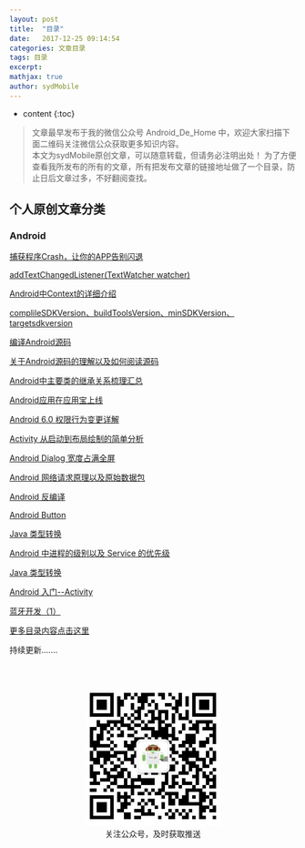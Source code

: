 ```yaml
---
layout: post
title:  "目录"
date:   2017-12-25 09:14:54
categories: 文章目录
tags: 目录
excerpt: 
mathjax: true
author: sydMobile
---
```

* content
{:toc}







>文章最早发布于我的微信公众号  Android_De_Home 中，欢迎大家扫描下面二维码关注微信公众获取更多知识内容。          
本文为sydMobile原创文章，可以随意转载，但请务必注明出处！
为了方便查看我所发布的所有的文章，所有把发布文章的链接地址做了一个目录，防止日后文章过多，不好翻阅查找。  

## 个人原创文章分类  

### Android 
[捕获程序Crash，让你的APP告别闪退](http://blog.csdn.net/sydMobile/article/details/78890196)  

[addTextChangedListener(TextWatcher watcher)](http://blog.csdn.net/sydMobile/article/details/78805510)   

[Android中Context的详细介绍](http://blog.csdn.net/sydMobile/article/details/78717605)  

[ complileSDKVersion、buildToolsVersion、minSDKVersion、targetsdkversion](http://blog.csdn.net/sydMobile/article/details/78469947)  

[编译Android源码](http://blog.csdn.net/sydMobile/article/details/78469585)      

[关于Android源码的理解以及如何阅读源码](http://blog.csdn.net/sydMobile/article/details/78468941)     

[Android中主要类的继承关系梳理汇总](https://sydmobile.github.io/2017/12/26/Android-Class/)   

[Android应用在应用宝上线](https://sydmobile.github.io/2018/01/24/APP-ONLINE/)      

[Android 6.0 权限行为变更详解](https://blog.csdn.net/sydMobile/article/details/82182615)         

[Activity 从启动到布局绘制的简单分析](https://sydmobile.github.io/2018/12/10/Activity-Launcher/)      

[Android Dialog 宽度占满全屏](https://www.jianshu.com/p/9797d6448ad3)         

[Android 网络请求原理以及原始数据包](https://blog.csdn.net/sydMobile/article/details/83624484)     

[Android 反编译](https://sydmobile.github.io/2018/12/12/decompilation/)   

[Android Button](https://sydmobile.github.io/2018/12/19/Android-Button/)    

[Java 类型转换](https://sydmobile.github.io/2018/12/21/Java-byte/)      

[Android 中进程的级别以及 Service 的优先级](https://sydmobile.github.io/2018/12/20/Android-Process/)   

[Java 类型转换](https://sydmobile.github.io/2018/12/21/Java-byte/)       

[Android 入门--Activity](https://sydmobile.github.io/2018/12/23/Android-Activity/)

[蓝牙开发（1）](https://sydmobile.github.io/2019/07/03/Android-Bluetooth1/)



[更多目录内容点击这里](https://blog.csdn.net/sydMobile/article/details/78890731)

持续更新.......  

<br />
<br />

<p align="center">
<img alt="AndroidInterviewQuestions" src="https://raw.githubusercontent.com/sydmobile/sydmobile.github.io/master/pic/myqr.png"><br />
  关注公众号，及时获取推送
</p>
